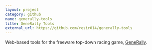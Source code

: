 ```yaml
---
layout: project
category: github
name: generally-tools
title: GeneRally Tools
external_url: https://github.com/resir014/generally-tools
---
```


Web-based tools for the freeware top-down racing game, [GeneRally](http://gene-rally.com).
